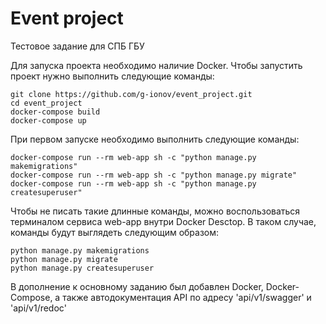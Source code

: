 # Event project
Тестовое задание для СПБ ГБУ

Для запуска проекта необходимо наличие Docker.
Чтобы запустить проект нужно выполнить следующие команды:
```
git clone https://github.com/g-ionov/event_project.git
cd event_project
docker-compose build
docker-compose up
```
При первом запуске необходимо выполнить следующие команды:
```
docker-compose run --rm web-app sh -c "python manage.py makemigrations"
docker-compose run --rm web-app sh -c "python manage.py migrate"
docker-compose run --rm web-app sh -c "python manage.py createsuperuser"
```

Чтобы не писать такие длинные команды, можно воспользоваться терминалом сервиса web-app внутри Docker Desctop.
В таком случае, команды будут выглядеть следующим образом:
```
python manage.py makemigrations
python manage.py migrate
python manage.py createsuperuser
```

В дополнение к основному заданию был добавлен Docker, Docker-Compose, а также автодокументация API по адресу 'api/v1/swagger' и 'api/v1/redoc'
